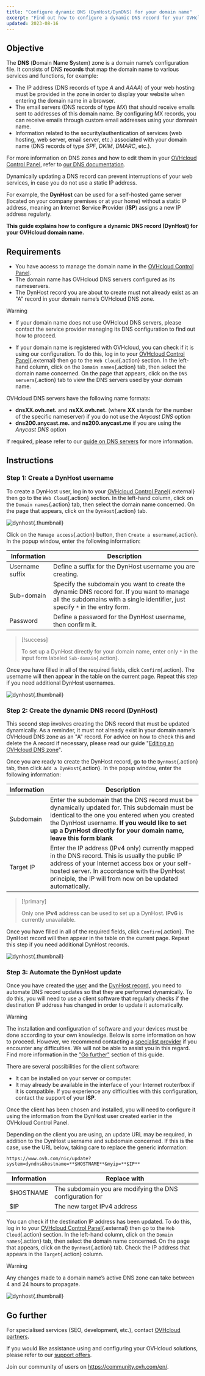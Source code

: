 ```yaml
---
title: "Configure dynamic DNS (DynHost/DynDNS) for your domain name"
excerpt: "Find out how to configure a dynamic DNS record for your OVHcloud domain name"
updated: 2023-08-16
---
```


## Objective

The **DNS** (**D**omain **N**ame **S**ystem) zone is a domain name’s configuration file. It consists of DNS **records** that map the domain name to various services and functions, for example:

- The IP address (DNS records of type *A* and *AAAA*) of your web hosting must be provided in the zone in order to display your website when entering the domain name in a browser.
- The email servers (DNS records of type *MX*) that should receive emails sent to addresses of this domain name. By configuring MX records, you can receive emails through custom email addresses using your domnain name.
- Information related to the security/authentication of services (web hosting, web server, email server, etc.) associated with your domain name (DNS records of type *SPF*, *DKIM*, *DMARC*, etc.).

For more information on DNS zones and how to edit them in your [OVHcloud Control Panel](https://www.ovh.com/auth/?action=gotomanager&from=https://www.ovh.co.uk/&ovhSubsidiary=GB), refer to [our DNS documentation](/pages/web/domains/dns_zone_edit).

Dynamically updating a DNS record can prevent interruptions of your web services, in case you do not use a static IP address.

For example, the **DynHost** can be used for a self-hosted game server (located on your company premises or at your home) without a static IP address, meaning an **I**nternet **S**ervice **P**rovider (**ISP**) assigns a new IP address regularly.

**This guide explains how to configure a dynamic DNS record (DynHost) for your OVHcloud domain name.**

## Requirements

- You have access to manage the domain name in the [OVHcloud Control Panel](https://www.ovh.com/auth/?action=gotomanager&from=https://www.ovh.co.uk/&ovhSubsidiary=GB).
- The domain name has OVHcloud DNS servers configured as its nameservers.
- The DynHost record you are about to create must not already exist as an "A" record in your domain name’s OVHcloud DNS zone.

> [!warning]
>
> - If your domain name does not use OVHcloud DNS servers, please contact the service provider managing its DNS configuration to find out how to proceed.
> 
> - If your domain name is registered with OVHcloud, you can check if it is using our configuration. To do this, log in to your [OVHcloud Control Panel](https://www.ovh.com/auth/?action=gotomanager&from=https://www.ovh.co.uk/&ovhSubsidiary=GB){.external} then go to the `Web Cloud`{.action} section. In the left-hand column, click on the `Domain names`{.action} tab, then select the domain name concerned. On the page that appears, click on the `DNS servers`{.action} tab to view the DNS servers used by your domain name. 
>
> OVHcloud DNS servers have the following name formats: 
>
> - **dnsXX.ovh.net.** and **nsXX.ovh.net.** (where **XX** stands for the number of the specific nameserver) if you do not use the *Anycast DNS* option
> - **dns200.anycast.me.** and **ns200.anycast.me** if you are using the *Anycast DNS* option
> 
> If required, please refer to our [guide on DNS servers](/pages/web/domains/dns_server_general_information) for more information.
>

## Instructions

### Step 1: Create a DynHost username <a name="step1"></a>

To create a DynHost user, log in to your [OVHcloud Control Panel](https://www.ovh.com/auth/?action=gotomanager&from=https://www.ovh.co.uk/&ovhSubsidiary=GB){.external} then go to the `Web Cloud`{.action} section. In the left-hand column, click on the `Domain names`{.action} tab, then select the domain name concerned. On the page that appears, click on the `DynHost`{.action} tab.

![dynhost](images/use-dynhost-step1.png){.thumbnail}

Click on the `Manage access`{.action} button, then `Create a username`{.action}. In the popup window, enter the following information:

|Information|Description|
|---|---|
|Username suffix|Define a suffix for the DynHost username you are creating.|
|Sub-domain|Specify the subdomain you want to create the dynamic DNS record for. If you want to manage all the subdomains with a single identifier, just specify `*` in the entry form.|
|Password|Define a password for the DynHost username, then confirm it.|

> [!success]
>
> To set up a DynHost directly for your domain name, enter only `*` in the input form labeled `Sub-domain`{.action}.
>

Once you have filled in all of the required fields, click `Confirm`{.action}. The username will then appear in the table on the current page. Repeat this step if you need additional DynHost usernames.

![dynhost](images/use-dynhost-step2.png){.thumbnail}

### Step 2: Create the dynamic DNS record (DynHost) <a name="step2"></a>

This second step involves creating the DNS record that must be updated dynamically. As a reminder, it must not already exist in your domain name’s OVHcloud DNS zone as an "A" record. For advice on how to check this and delete the A record if necessary, please read our guide "[Editing an OVHcloud DNS zone](/pages/web/domains/dns_zone_edit)".

Once you are ready to create the DynHost record, go to the `DynHost`{.action} tab, then click `Add a DynHost`{.action}. In the popup window, enter the following information:

|Information|Description|
|---|---|
|Subdomain|Enter the subdomain that the DNS record must be dynamically updated for. This subdomain must be identical to the one you entered when you created the DynHost username. **If you would like to set up a DynHost directly for your domain name, leave this form blank**|
|Target IP|Enter the IP address (IPv4 only) currently mapped in the DNS record. This is usually the public IP address of your Internet access box or your self-hosted server. In accordance with the DynHost principle, the IP will from now on be updated automatically.|

> [!primary]
>
> Only one **IPv4** address can be used to set up a DynHost. **IPv6** is currently unavailable.
>

Once you have filled in all of the required fields, click `Confirm`{.action}. The DynHost record will then appear in the table on the current page. Repeat this step if you need additional DynHost records.

![dynhost](images/use-dynhost-step3.png){.thumbnail}

### Step 3: Automate the DynHost update

Once you have created the [user](#step1) and the [DynHost record](#step2), you need to automate DNS record updates so that they are performed dynamically. To do this, you will need to use a client software that regularly checks if the destination IP address has changed in order to update it automatically.

> [!warning]
>
> The installation and configuration of software and your devices must be done according to your own knowledge. Below is some information on how to proceed. However, we recommend contacting a [specialist provider](https://partner.ovhcloud.com/en-gb/directory/) if you encounter any difficulties. We will not be able to assist you in this regard. 
> Find more information in the ["Go further"](#go-further) section of this guide.
>

There are several possibilities for the client software: 

- It can be installed on your server or computer.
- It may already be available in the interface of your Internet router/box if it is compatible. If you experience any difficulties with this configuration, contact the support of your **ISP**.

Once the client has been chosen and installed, you will need to configure it using the information from the DynHost user created earlier in the OVHcloud Control Panel.

Depending on the client you are using, an update URL may be required, in addition to the DynHost username and subdomain concerned. If this is the case, use the URL below, taking care to replace the generic information:

`https://www.ovh.com/nic/update?system=dyndns&hostname=**$HOSTNAME**&myip=**$IP**`

|Information|Replace with|
|---|---|
|$HOSTNAME|The subdomain you are modifying the DNS configuration for|
|$IP|The new target IPv4 address|

You can check if the destination IP address has been updated. To do this, log in to your [OVHcloud Control Panel](https://www.ovh.com/auth/?action=gotomanager&from=https://www.ovh.co.uk/&ovhSubsidiary=GB){.external} then go to the `Web Cloud`{.action} section. In the left-hand column, click on the `Domain names`{.action} tab, then select the domain name concerned. On the page that appears, click on the `DynHost`{.action} tab. Check the IP address that appears in the `Target`{.action} column.

> [!warning]
>
> Any changes made to a domain name’s active DNS zone can take between 4 and 24 hours to propagate.
>

![dynhost](images/use-dynhost-step4.png){.thumbnail}

## Go further <a name="go-further"></a>

For specialised services (SEO, development, etc.), contact [OVHcloud partners](https://partner.ovhcloud.com/en-gb/directory/).

If you would like assistance using and configuring your OVHcloud solutions, please refer to our [support offers](https://www.ovhcloud.com/en-gb/support-levels/).

Join our community of users on <https://community.ovh.com/en/>. 
